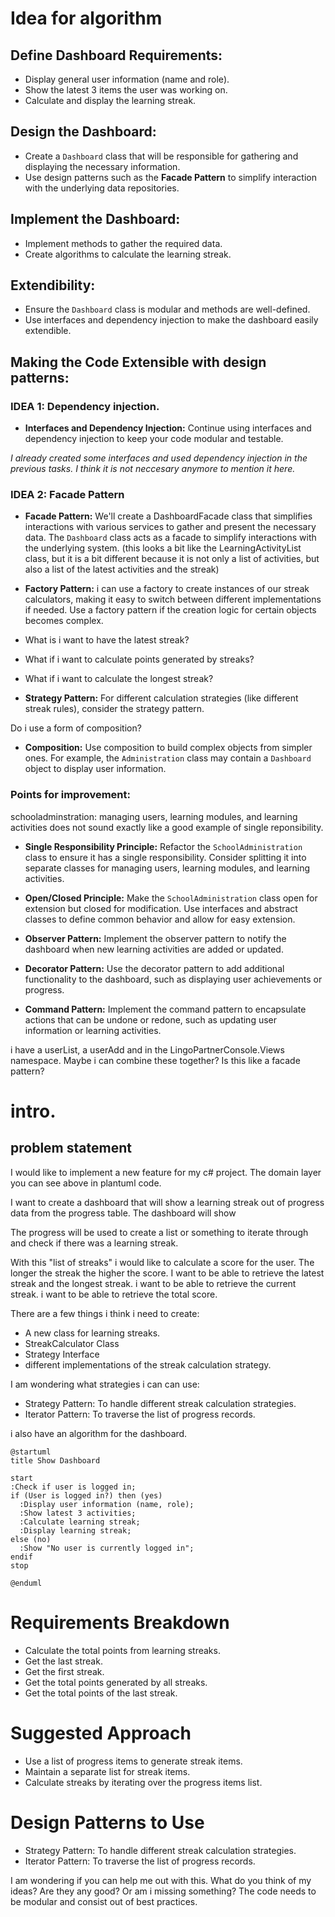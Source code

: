 # Idea for algorithm

## Define Dashboard Requirements:
-   Display general user information (name and role).
-   Show the latest 3 items the user was working on.
-   Calculate and display the learning streak.
## Design the Dashboard:
-   Create a `Dashboard` class that will be responsible for gathering and displaying the necessary information.
-   Use design patterns such as the **Facade Pattern** to simplify interaction with the underlying data repositories.
## Implement the Dashboard:
-   Implement methods to gather the required data.
-   Create algorithms to calculate the learning streak.
## Extendibility:
-   Ensure the `Dashboard` class is modular and methods are well-defined.
-   Use interfaces and dependency injection to make the dashboard easily extendible.

## Making the Code Extensible with design patterns:

### IDEA 1: Dependency injection. 

-   **Interfaces and Dependency Injection:** Continue using interfaces and dependency injection to keep your code modular and testable.

_I already created some interfaces and used dependency injection in the previous tasks. I think it is not neccesary anymore to mention it here._

### IDEA 2: Facade Pattern

-   **Facade Pattern:** We'll create a DashboardFacade class that simplifies interactions with various services to gather and present the necessary data.
The `Dashboard` class acts as a facade to simplify interactions with the underlying system. 
(this looks a bit like the LearningActivityList class, but it is a bit different because it is not only a list of activities, but also a list of the latest activities and the streak)

-   **Factory Pattern:** i can use a factory to create instances of our streak calculators, making it easy to switch between different implementations if needed.
Use a factory pattern if the creation logic for certain objects becomes complex.
- What is i want to have the latest streak? 
- What if i want to calculate points generated by streaks? 
- What if i want to calculate the longest streak?

-   **Strategy Pattern:** For different calculation strategies (like different streak rules), consider the strategy pattern.


Do i use a form of composition? 
-  **Composition:** Use composition to build complex objects from simpler ones. For example, the `Administration` class may contain a `Dashboard` object to display user information.


### Points for improvement: 

schooladminstration: 
managing users, learning modules, and learning activities does not sound exactly like a good example of single reponsibility. 
-   **Single Responsibility Principle:** Refactor the `SchoolAdministration` class to ensure it has a single responsibility. Consider splitting it into separate classes for managing users, learning modules, and learning activities.
-   **Open/Closed Principle:** Make the `SchoolAdministration` class open for extension but closed for modification. Use interfaces and abstract classes to define common behavior and allow for easy extension.
 
-   **Observer Pattern:** Implement the observer pattern to notify the dashboard when new learning activities are added or updated.
-   **Decorator Pattern:** Use the decorator pattern to add additional functionality to the dashboard, such as displaying user achievements or progress.
-   **Command Pattern:** Implement the command pattern to encapsulate actions that can be undone or redone, such as updating user information or learning activities.

i have a userList, a userAdd and in the LingoPartnerConsole.Views namespace. Maybe i can combine these together? Is this like a facade pattern?


# intro. 
## problem statement
I would like to implement a new feature for my c# project. The domain layer you can see above in plantuml code. 

I want to create a dashboard that will show a learning streak out of progress data from the progress table. 
The dashboard will show 

The progress will be used to create a list or something to iterate through and check if there was a learning streak.

With this "list of streaks" i would like to calculate a score for the user. The longer the streak the higher the score.
I want to be able to retrieve the latest streak and the longest streak.
i want to be able to retrieve the current streak.
i want to be able to retrieve the total score.

There are a few things i think i need to create:
- A new class for learning streaks. 
- StreakCalculator Class
- Strategy Interface
- different implementations of the streak calculation strategy.

I am wondering what strategies i can can use:
- Strategy Pattern: To handle different streak calculation strategies.
- Iterator Pattern: To traverse the list of progress records.

i also have an algorithm for the dashboard. 
```plantuml
@startuml
title Show Dashboard

start
:Check if user is logged in;
if (User is logged in?) then (yes)
  :Display user information (name, role);
  :Show latest 3 activities;
  :Calculate learning streak;
  :Display learning streak;
else (no)
  :Show "No user is currently logged in";
endif
stop

@enduml
```

# Requirements Breakdown
- Calculate the total points from learning streaks.
- Get the last streak.
- Get the first streak.
- Get the total points generated by all streaks.
- Get the total points of the last streak.
# Suggested Approach
- Use a list of progress items to generate streak items.
- Maintain a separate list for streak items.
- Calculate streaks by iterating over the progress items list.
# Design Patterns to Use
- Strategy Pattern: To handle different streak calculation strategies.
- Iterator Pattern: To traverse the list of progress records.



I am wondering if you can help me out with this.
What do you think of my ideas? Are they any good? Or am i missing something? 
The code needs to be modular and consist out of best practices. 